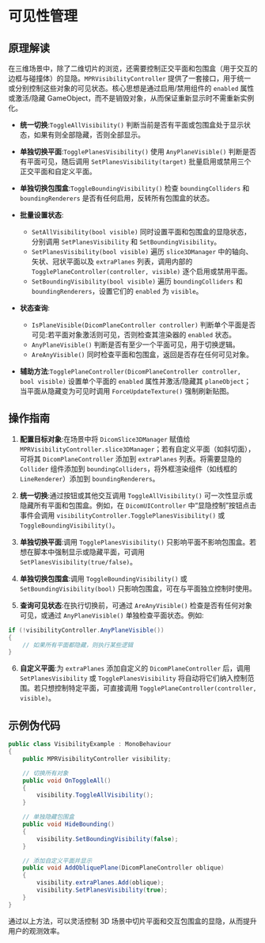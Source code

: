 # 可见性管理

## 原理解读

在三维场景中，除了二维切片的浏览，还需要控制正交平面和包围盒（用于交互的边框与碰撞体）的显隐。`MPRVisibilityController` 提供了一套接口，用于统一或分别控制这些对象的可见状态。核心思想是通过启用/禁用组件的 `enabled` 属性或激活/隐藏 GameObject，而不是销毁对象，从而保证重新显示时不需重新实例化。

* **统一切换**:`ToggleAllVisibility()` 判断当前是否有平面或包围盒处于显示状态，如果有则全部隐藏，否则全部显示。

* **单独切换平面**:`TogglePlanesVisibility()` 使用 `AnyPlaneVisible()` 判断是否有平面可见，随后调用 `SetPlanesVisibility(target)` 批量启用或禁用三个正交平面和自定义平面。

* **单独切换包围盒**:`ToggleBoundingVisibility()` 检查 `boundingColliders` 和 `boundingRenderers` 是否有任何启用，反转所有包围盒的状态。

* **批量设置状态**:
  * `SetAllVisibility(bool visible)` 同时设置平面和包围盒的显隐状态，分别调用 `SetPlanesVisibility` 和 `SetBoundingVisibility`。
  * `SetPlanesVisibility(bool visible)` 遍历 `slice3DManager` 中的轴向、矢状、冠状平面以及 `extraPlanes` 列表，调用内部的 `TogglePlaneController(controller, visible)` 逐个启用或禁用平面。
  * `SetBoundingVisibility(bool visible)` 遍历 `boundingColliders` 和 `boundingRenderers`，设置它们的 `enabled` 为 `visible`。

* **状态查询**:
  * `IsPlaneVisible(DicomPlaneController controller)` 判断单个平面是否可见:若平面对象激活则可见，否则检查其渲染器的 `enabled` 状态。
  * `AnyPlaneVisible()` 判断是否有至少一个平面可见，用于切换逻辑。
  * `AreAnyVisible()` 同时检查平面和包围盒，返回是否存在任何可见对象。

* **辅助方法**:`TogglePlaneController(DicomPlaneController controller, bool visible)` 设置单个平面的 `enabled` 属性并激活/隐藏其 `planeObject`；当平面从隐藏变为可见时调用 `ForceUpdateTexture()` 强制刷新贴图。

## 操作指南

1. **配置目标对象**:在场景中将 `DicomSlice3DManager` 赋值给 `MPRVisibilityController.slice3DManager`；若有自定义平面（如斜切面），可将其 `DicomPlaneController` 添加到 `extraPlanes` 列表。将需要显隐的 `Collider` 组件添加到 `boundingColliders`，将外框渲染组件（如线框的 `LineRenderer`）添加到 `boundingRenderers`。

2. **统一切换**:通过按钮或其他交互调用 `ToggleAllVisibility()` 可一次性显示或隐藏所有平面和包围盒。例如，在 `DicomUIController` 中“显隐控制”按钮点击事件会调用 `visibilityController.TogglePlanesVisibility()` 或 `ToggleBoundingVisibility()`。

3. **单独切换平面**:调用 `TogglePlanesVisibility()` 只影响平面不影响包围盒。若想在脚本中强制显示或隐藏平面，可调用 `SetPlanesVisibility(true/false)`。

4. **单独切换包围盒**:调用 `ToggleBoundingVisibility()` 或 `SetBoundingVisibility(bool)` 只影响包围盒，可在与平面独立控制时使用。

5. **查询可见状态**:在执行切换前，可通过 `AreAnyVisible()` 检查是否有任何对象可见，或通过 `AnyPlaneVisible()` 单独检查平面状态。例如:

```csharp
if (!visibilityController.AnyPlaneVisible())
{
    // 如果所有平面都隐藏，则执行某些逻辑
}
```

6. **自定义平面**:为 `extraPlanes` 添加自定义的 `DicomPlaneController` 后，调用 `SetPlanesVisibility` 或 `TogglePlanesVisibility` 将自动将它们纳入控制范围。若只想控制特定平面，可直接调用 `TogglePlaneController(controller, visible)`。

## 示例伪代码

```csharp
public class VisibilityExample : MonoBehaviour
{
    public MPRVisibilityController visibility;

    // 切换所有对象
    public void OnToggleAll()
    {
        visibility.ToggleAllVisibility();
    }

    // 单独隐藏包围盒
    public void HideBounding()
    {
        visibility.SetBoundingVisibility(false);
    }

    // 添加自定义平面并显示
    public void AddObliquePlane(DicomPlaneController oblique)
    {
        visibility.extraPlanes.Add(oblique);
        visibility.SetPlanesVisibility(true);
    }
}
```

通过以上方法，可以灵活控制 3D 场景中切片平面和交互包围盒的显隐，从而提升用户的观测效率。